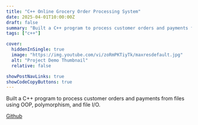 ```yaml
---
title: "C++ Online Grocery Order Processing System"
date: 2025-04-01T10:00:00Z
draft: false
summary: "Built a C++ program to process customer orders and payments from files using OOP, polymorphism, and file I/O."
tags: ["c++"]

cover:
  hiddenInSingle: true
  image: "https://img.youtube.com/vi/zoRmPKTiyTk/maxresdefault.jpg"
  alt: "Project Demo Thumbnail"
  relative: false

showPostNavLinks: true
showCodeCopyButtons: true
---
```


Built a C++ program to process customer orders and payments from files using OOP, polymorphism, and file I/O.

[Github](https://github.com/jonnyjackson26/groceries_assn_cpp)
